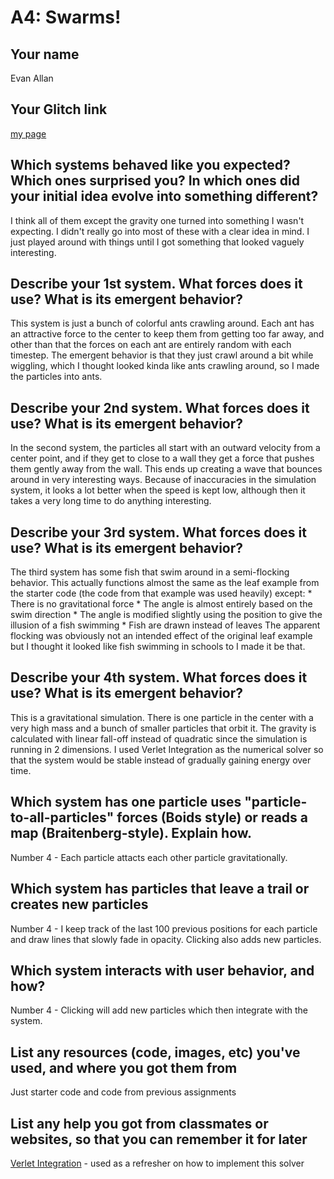 # A4: Swarms!

## Your name
Evan Allan

## Your Glitch link
[my page](https://evan1026-a4.glitch.me)


## Which systems behaved like you expected? Which ones surprised you? In which ones did your initial idea evolve into something different?
I think all of them except the gravity one turned into something I wasn't expecting. I didn't really go into most
of these with a clear idea in mind. I just played around with things until I got something that looked vaguely interesting.

## Describe your 1st system. What forces does it use? What is its emergent behavior?
This system is just a bunch of colorful ants crawling around. Each ant has an attractive force to the center
to keep them from getting too far away, and other than that the forces on each ant are entirely random with
each timestep. The emergent behavior is that they just crawl around a bit while wiggling, which I thought looked
kinda like ants crawling around, so I made the particles into ants.

## Describe your 2nd system. What forces does it use? What is its emergent behavior?
In the second system, the particles all start with an outward velocity from a center point, and if they get to close to a wall
they get a force that pushes them gently away from the wall. This ends up creating a wave that bounces around in very interesting
ways. Because of inaccuracies in the simulation system, it looks a lot better when the speed is kept low, although then it takes
a very long time to do anything interesting.


## Describe your 3rd system. What forces does it use? What is its emergent behavior?
The third system has some fish that swim around in a semi-flocking behavior. This actually functions almost the same as the leaf
example from the starter code (the code from that example was used heavily) except:
    * There is no gravitational force
    * The angle is almost entirely based on the swim direction
    * The angle is modified slightly using the position to give the illusion of a fish swimming
    * Fish are drawn instead of leaves
The apparent flocking was obviously not an intended effect of the original leaf example but I thought it looked like fish
swimming in schools to I made it be that.


## Describe your 4th system. What forces does it use? What is its emergent behavior?
This is a gravitational simulation. There is one particle in the center with a very high mass and a bunch of smaller
particles that orbit it. The gravity is calculated with linear fall-off instead of quadratic since the simulation is running
in 2 dimensions. I used Verlet Integration as the numerical solver so that the system would be stable instead of gradually
gaining energy over time.


## Which system has one particle uses "particle-to-all-particles" forces (Boids style) or reads a map (Braitenberg-style). Explain how.
Number 4 - Each particle attacts each other particle gravitationally.

## Which system has particles that leave a trail or creates new particles
Number 4 - I keep track of the last 100 previous positions for each particle and draw lines that
slowly fade in opacity. Clicking also adds new particles.

## Which system interacts with user behavior, and how?
Number 4 - Clicking will add new particles which then integrate with the system.

## List any resources (code, images, etc) you've used, and where you got them from
Just starter code and code from previous assignments

## List any help you got from classmates or websites, so that you can remember it for later
[Verlet Integration](https://en.wikipedia.org/wiki/Verlet_integration) - used as a refresher on how to implement this solver
